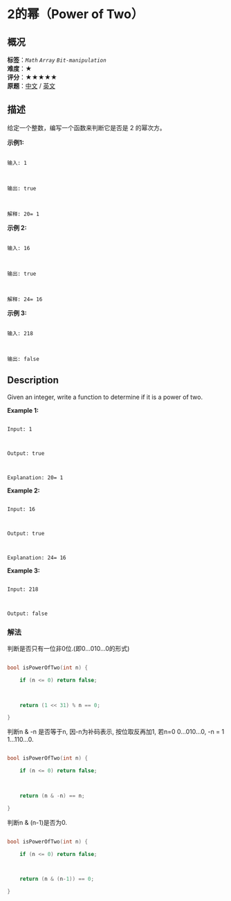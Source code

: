 # 2的幂（Power of Two）
## 概况
**标签**：*`Math`*  *`Array`*  *`Bit-manipulation`*<br>
**难度**：★<br>
**评分**：★★★★★<br>
**原题**：[中文](https://leetcode-cn.com/problems/power-of-two) / [英文](https://leetcode.com/problems/power-of-two)
## 描述

给定一个整数，编写一个函数来判断它是否是 2 的幂次方。



**示例1:**

```

输入: 1



输出: true



解释: 20= 1

```



**示例 2:**

```

输入: 16



输出: true



解释: 24= 16

```



**示例 3:**

```

输入: 218



输出: false

```



## Description

Given an integer, write a function to determine if it is a power of two.



**Example 1:**

```

Input: 1



Output: true 



Explanation: 20= 1

```





**Example 2:**

```

Input: 16



Output: true



Explanation: 24= 16

```



**Example 3:**

```

Input: 218



Output: false

```



### 解法

判断是否只有一位非0位.(即0...010...0的形式)

```c++

bool isPowerOfTwo(int n) {

    if (n <= 0) return false;

    

    return (1 << 31) % n == 0;

}

```



判断n & -n 是否等于n, 因-n为补码表示, 按位取反再加1, 若n=0 0...010...0, -n = 1 1...110...0.

```c++

bool isPowerOfTwo(int n) {

    if (n <= 0) return false;

    

    return (n & -n) == n;

}

```



判断n & (n-1)是否为0.

```c++

bool isPowerOfTwo(int n) {

    if (n <= 0) return false;

    

    return (n & (n-1)) == 0;

}

```